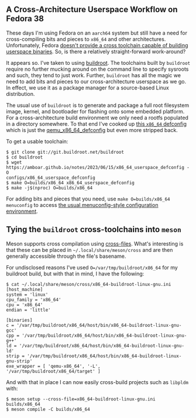 ## A Cross-Architecture Userspace Workflow on Fedora 38

These days I'm using Fedora on an `aarch64` system but still have a need for
cross-compiling bits and pieces to `x86_64` and other architectures.
Unfortunately, Fedora [doesn't provide a cross toolchain capable of building
userspace binaries][fedoraproject-discussion-hrw-statement]. So, is there a
relatively straight-forward work-around?

[fedoraproject-discussion-hrw-statement]: https://discussion.fedoraproject.org/t/cross-compiling-to-arm/71516/4

It appears so. I've taken to using [buildroot][]. The toolchains built by
`buildroot` require no further mucking around on the command line to specify
sysroots and such, they tend to just work. Further, `buildroot` has all the
magic we need to add bits and pieces to our cross-architecture userspace as we
go. In effect, we use it as a package manager for a source-based Linux
distribution.

[buildroot]: https://buildroot.org/

The usual use of `buildroot` is to generate and package a full root filesystem
image, kernel, and bootloader for flashing onto some embedded platform. For a
cross-architecture build environment we only need a rootfs populated in a
directory somewhere. To that end I've cooked up [this `x86_64`
defconfig][amboar-fedora-cross-buildroot-config] which is just the
[qemu_x86_64_defconfig][buildroot-qemu_x86_64_defconfig] but even more stripped
back.

[amboar-fedora-cross-buildroot-config]: x86_64_userspace_defconfig
[buildroot-qemu_x86_64_defconfig]: https://git.busybox.net/buildroot/tree/configs/qemu_x86_64_defconfig?h=2023.05

To get a usable toolchain:

```
$ git clone git://git.buildroot.net/buildroot
$ cd buildroot
$ wget https://amboar.github.io/notes/2023/06/15/x86_64_userspace_defconfig -O
configs/x86_64_userspace_defconfig
$ make O=builds/x86_64 x86_64_userspace_defconfig
$ make -j$(nproc) O=builds/x86_64
```

For adding bits and pieces that you need, use `make O=builds/x86_64 menuconfig`
to access [the usual menuconfig-style configuration
environment][buildroot-doc-menuconfig].

[buildroot-doc-menuconfig]: https://buildroot.org/downloads/manual/manual.html#_buildroot_quick_start

## Tying the `buildroot` cross-toolchains into `meson`

Meson supports cross compilation using [cross-files][meson-cross-files]. What's
interesting is that these can be placed in `~/.local/share/meson/cross` and are
then generally accessible through the file's basename.

[meson-cross-files]: https://mesonbuild.com/Cross-compilation.html

For undisclosed reasons I've used `O=/var/tmp/buildroot/x86_64` for my buildroot
build, but with that in mind, I have the following:

```
$ cat ~/.local/share/meson/cross/x86_64-buildroot-linux-gnu.ini
[host_machine]
system = 'linux'
cpu_family = 'x86_64'
cpu = 'x86_64'
endian = 'little'

[binaries]
c = '/var/tmp/buildroot/x86_64/host/bin/x86_64-buildroot-linux-gnu-gcc'
cpp = '/var/tmp/buildroot/x86_64/host/bin/x86_64-buildroot-linux-gnu-g++'
ld = '/var/tmp/buildroot/x86_64/host/bin/x86_64-buildroot-linux-gnu-ld'
strip = '/var/tmp/buildroot/x86_64/host/bin/x86_64-buildroot-linux-gnu-strip'
exe_wrapper = [ 'qemu-x86_64', '-L', '/var/tmp/buildroot/x86_64/target' ]
```

And with that in place I can now easily cross-build projects such as `libpldm`
with:

```
$ meson setup --cross-file=x86_64-buildroot-linux-gnu.ini builds/x86_64
$ meson compile -C builds/x86_64
```
